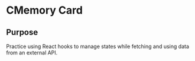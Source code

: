 # CMemory Card

<!-- [Live Demo]() -->

## Purpose

Practice using React hooks to manage states while fetching and using data from an external API.

<!-- ## Planning and Wireframes -->
